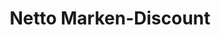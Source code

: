 ---
title: "Netto Marken-Discount"
url: /leipzig/netto-marken-discount-wittenberger-strasse/
shop: Supermarkt
---